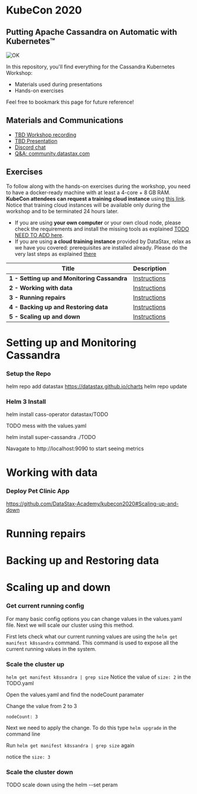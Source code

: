 # KubeCon 2020
##  Putting Apache Cassandra on Automatic with Kubernetes™

![OK](https://github.com/DataStax-Academy/kubecon-cassandra-workshop/blob/master/3-materials/images/00-screenplay.png?raw=true)

In this repository, you'll find everything for the Cassandra Kubernetes Workshop:
- Materials used during presentations
- Hands-on exercises

Feel free to bookmark this page for future reference!

## Materials and Communications

* [TBD Workshop recording](https://youtu.be/nRf2M4OjGpU)
* [TBD  Presentation](3-materials/presentation.pdf)
* [Discord chat](https://bit.ly/cassandra-workshop)
* [Q&A: community.datastax.com](https://community.datastax.com)

## Exercises

To follow along with the hands-on exercises during the workshop, you need to have a docker-ready machine with at least a 4-core + 8 GB RAM. **KubeCon attendees can request a training cloud instance** using [this link](https://kubecon2020.datastaxtraining.com/). Notice that training cloud instances will be available only during the workshop and to be terminated 24 hours later.

* If you are using **your own computer** or your own cloud node, please check the requirements and install the missing tools as explained [TODO NEED TO ADD here](./0-setup-your-cluster-own).
* If you are using **a cloud training instance** provided by DataStax, relax as we have you covered: prerequisites are installed already. Please do the very last steps as explained [there](./0-setup-your-cluster-datastax)

| Title  | Description
|---|---|
| **1 - Setting up and Monitoring Cassandra** | [Instructions](#Setting-up-and-Monitoring-Cassandra)  |
| **2 - Working with data** | [Instructions](#Working-with-data)  |
| **3 - Running repairs** | [Instructions](#Running-repairs)  |
| **4 - Backing up and Restoring data** | [Instructions](#Backing-up-and-Restoring-data)  |
| **5 - Scaling up and down** | [Instructions](#Scaling-up-and-down)  |

# Setting up and Monitoring Cassandra

### Setup the Repo
helm repo add datastax https://datastax.github.io/charts
helm repo update

### Helm 3 Install
helm install cass-operator datastax/TODO

TODO mess with the values.yaml

helm install super-cassandra ./TODO

Navagate to http://localhost:9090 to start seeing metrics

# Working with data

### Deploy Pet Clinic App
https://github.com/DataStax-Academy/kubecon2020#Scaling-up-and-down

# Running repairs
# Backing up and Restoring data
# Scaling up and down
### Get current running config
For many basic config options you can change values in the values.yaml file.  Next we will scale our cluster using this method.

First lets check what our current running values are using the `helm get manifest k8ssandra` command.  This command is used to expose all the current running values in the system. 

### Scale the cluster up
`helm get manifest k8ssandra | grep size` Notice the value of `size: 2` in the TODO.yaml 

Open the values.yaml and find the nodeCount paramater

Change the value from 2 to 3

`nodeCount: 3`

Next we need to apply the change.  To do this type `helm upgrade` in the command line

Run `helm get manifest k8ssandra | grep size` again

notice the `size: 3`

### Scale the cluster down
TODO scale down using the helm --set peram

